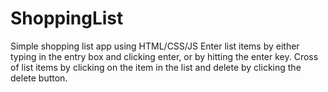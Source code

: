 # ShoppingList
Simple shopping list app using HTML/CSS/JS
Enter list items by either typing in the entry box and clicking enter, or by hitting the enter key.
Cross of list items by clicking on the item in the list and delete by clicking the delete button. 
